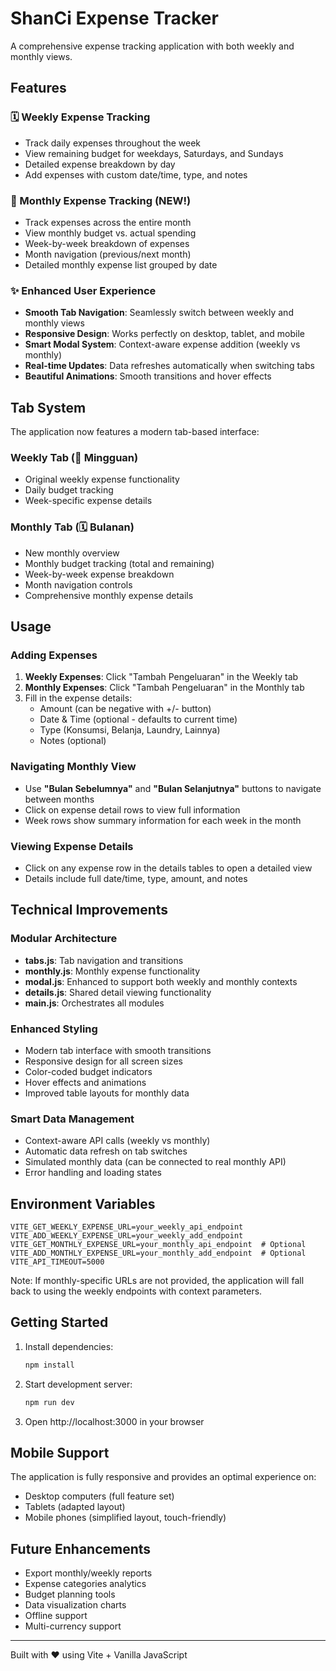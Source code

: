 # ShanCi Expense Tracker

A comprehensive expense tracking application with both weekly and monthly views.

## Features

### 🗓️ Weekly Expense Tracking
- Track daily expenses throughout the week
- View remaining budget for weekdays, Saturdays, and Sundays
- Detailed expense breakdown by day
- Add expenses with custom date/time, type, and notes

### 📅 Monthly Expense Tracking (NEW!)
- Track expenses across the entire month
- View monthly budget vs. actual spending
- Week-by-week breakdown of expenses
- Month navigation (previous/next month)
- Detailed monthly expense list grouped by date

### ✨ Enhanced User Experience
- **Smooth Tab Navigation**: Seamlessly switch between weekly and monthly views
- **Responsive Design**: Works perfectly on desktop, tablet, and mobile
- **Smart Modal System**: Context-aware expense addition (weekly vs monthly)
- **Real-time Updates**: Data refreshes automatically when switching tabs
- **Beautiful Animations**: Smooth transitions and hover effects

## Tab System

The application now features a modern tab-based interface:

### Weekly Tab (📅 Mingguan)
- Original weekly expense functionality
- Daily budget tracking
- Week-specific expense details

### Monthly Tab (🗓️ Bulanan)
- New monthly overview
- Monthly budget tracking (total and remaining)
- Week-by-week expense breakdown
- Month navigation controls
- Comprehensive monthly expense details

## Usage

### Adding Expenses

1. **Weekly Expenses**: Click "Tambah Pengeluaran" in the Weekly tab
2. **Monthly Expenses**: Click "Tambah Pengeluaran" in the Monthly tab
3. Fill in the expense details:
   - Amount (can be negative with +/- button)
   - Date & Time (optional - defaults to current time)
   - Type (Konsumsi, Belanja, Laundry, Lainnya)
   - Notes (optional)

### Navigating Monthly View

- Use **"Bulan Sebelumnya"** and **"Bulan Selanjutnya"** buttons to navigate between months
- Click on expense detail rows to view full information
- Week rows show summary information for each week in the month

### Viewing Expense Details

- Click on any expense row in the details tables to open a detailed view
- Details include full date/time, type, amount, and notes

## Technical Improvements

### Modular Architecture
- **tabs.js**: Tab navigation and transitions
- **monthly.js**: Monthly expense functionality
- **modal.js**: Enhanced to support both weekly and monthly contexts
- **details.js**: Shared detail viewing functionality
- **main.js**: Orchestrates all modules

### Enhanced Styling
- Modern tab interface with smooth transitions
- Responsive design for all screen sizes
- Color-coded budget indicators
- Hover effects and animations
- Improved table layouts for monthly data

### Smart Data Management
- Context-aware API calls (weekly vs monthly)
- Automatic data refresh on tab switches
- Simulated monthly data (can be connected to real monthly API)
- Error handling and loading states

## Environment Variables

```env
VITE_GET_WEEKLY_EXPENSE_URL=your_weekly_api_endpoint
VITE_ADD_WEEKLY_EXPENSE_URL=your_weekly_add_endpoint
VITE_GET_MONTHLY_EXPENSE_URL=your_monthly_api_endpoint  # Optional
VITE_ADD_MONTHLY_EXPENSE_URL=your_monthly_add_endpoint  # Optional
VITE_API_TIMEOUT=5000
```

Note: If monthly-specific URLs are not provided, the application will fall back to using the weekly endpoints with context parameters.

## Getting Started

1. Install dependencies:
   ```bash
   npm install
   ```

2. Start development server:
   ```bash
   npm run dev
   ```

3. Open http://localhost:3000 in your browser

## Mobile Support

The application is fully responsive and provides an optimal experience on:
- Desktop computers (full feature set)
- Tablets (adapted layout)
- Mobile phones (simplified layout, touch-friendly)

## Future Enhancements

- Export monthly/weekly reports
- Expense categories analytics
- Budget planning tools
- Data visualization charts
- Offline support
- Multi-currency support

---

Built with ❤️ using Vite + Vanilla JavaScript
